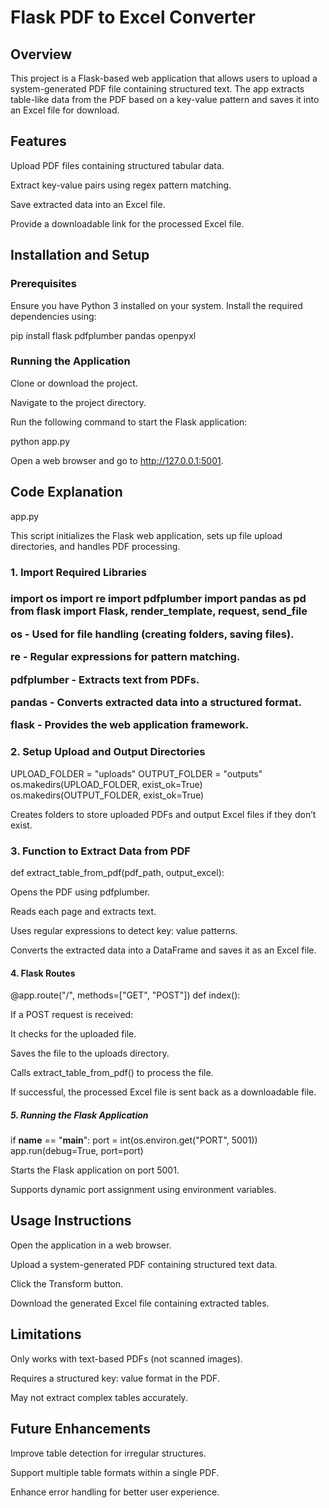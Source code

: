 <h1>Flask PDF to Excel Converter</h1>

<h2>Overview</h2>

This project is a Flask-based web application that allows users to upload a system-generated PDF file containing structured text. The app extracts table-like data from the PDF based on a key-value pattern and saves it into an Excel file for download.

<h2>Features</h2>

Upload PDF files containing structured tabular data.

Extract key-value pairs using regex pattern matching.

Save extracted data into an Excel file.

Provide a downloadable link for the processed Excel file.

<h2>Installation and Setup</h2>

<h3>Prerequisites</h3>

Ensure you have Python 3 installed on your system. Install the required dependencies using:

pip install flask pdfplumber pandas openpyxl

<h3>Running the Application</h3>

Clone or download the project.

Navigate to the project directory.

Run the following command to start the Flask application:

python app.py

Open a web browser and go to http://127.0.0.1:5001.

<h2>Code Explanation</h2>

app.py

This script initializes the Flask web application, sets up file upload directories, and handles PDF processing.

<h3>1. Import Required Libraries<h3>

import os
import re
import pdfplumber
import pandas as pd
from flask import Flask, render_template, request, send_file

os - Used for file handling (creating folders, saving files).

re - Regular expressions for pattern matching.

pdfplumber - Extracts text from PDFs.

pandas - Converts extracted data into a structured format.

flask - Provides the web application framework.

<h3>2. Setup Upload and Output Directories</h3>

UPLOAD_FOLDER = "uploads"
OUTPUT_FOLDER = "outputs"
os.makedirs(UPLOAD_FOLDER, exist_ok=True)
os.makedirs(OUTPUT_FOLDER, exist_ok=True)

Creates folders to store uploaded PDFs and output Excel files if they don’t exist.

<h3>3. Function to Extract Data from PDF</h3>

def extract_table_from_pdf(pdf_path, output_excel):

Opens the PDF using pdfplumber.

Reads each page and extracts text.

Uses regular expressions to detect key: value patterns.

Converts the extracted data into a DataFrame and saves it as an Excel file.

<h4>4. Flask Routes</h4>

@app.route("/", methods=["GET", "POST"])
def index():

If a POST request is received:

It checks for the uploaded file.

Saves the file to the uploads directory.

Calls extract_table_from_pdf() to process the file.

If successful, the processed Excel file is sent back as a downloadable file.

<h5>5. Running the Flask Application</h5>

if __name__ == "__main__":
    port = int(os.environ.get("PORT", 5001))
    app.run(debug=True, port=port)

Starts the Flask application on port 5001.

Supports dynamic port assignment using environment variables.

<h2>Usage Instructions</h2>

Open the application in a web browser.

Upload a system-generated PDF containing structured text data.

Click the Transform button.

Download the generated Excel file containing extracted tables.

<h2>Limitations</h2>

Only works with text-based PDFs (not scanned images).

Requires a structured key: value format in the PDF.

May not extract complex tables accurately.

<h2>Future Enhancements</h2>

Improve table detection for irregular structures.

Support multiple table formats within a single PDF.

Enhance error handling for better user experience.

